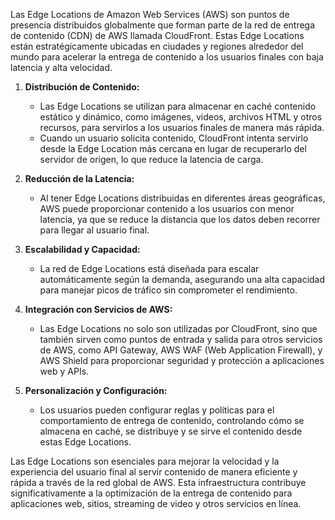 Las Edge Locations de Amazon Web Services (AWS) son puntos de presencia distribuidos globalmente que forman parte de la red de entrega de contenido (CDN) de AWS llamada CloudFront. Estas Edge Locations están estratégicamente ubicadas en ciudades y regiones alrededor del mundo para acelerar la entrega de contenido a los usuarios finales con baja latencia y alta velocidad.

1. **Distribución de Contenido:**
   - Las Edge Locations se utilizan para almacenar en caché contenido estático y dinámico, como imágenes, videos, archivos HTML y otros recursos, para servirlos a los usuarios finales de manera más rápida.
   - Cuando un usuario solicita contenido, CloudFront intenta servirlo desde la Edge Location más cercana en lugar de recuperarlo del servidor de origen, lo que reduce la latencia de carga.

2. **Reducción de la Latencia:**
   - Al tener Edge Locations distribuidas en diferentes áreas geográficas, AWS puede proporcionar contenido a los usuarios con menor latencia, ya que se reduce la distancia que los datos deben recorrer para llegar al usuario final.

3. **Escalabilidad y Capacidad:**
   - La red de Edge Locations está diseñada para escalar automáticamente según la demanda, asegurando una alta capacidad para manejar picos de tráfico sin comprometer el rendimiento.

4. **Integración con Servicios de AWS:**
   - Las Edge Locations no solo son utilizadas por CloudFront, sino que también sirven como puntos de entrada y salida para otros servicios de AWS, como API Gateway, AWS WAF (Web Application Firewall), y AWS Shield para proporcionar seguridad y protección a aplicaciones web y APIs.

5. **Personalización y Configuración:**
   - Los usuarios pueden configurar reglas y políticas para el comportamiento de entrega de contenido, controlando cómo se almacena en caché, se distribuye y se sirve el contenido desde estas Edge Locations.

Las Edge Locations son esenciales para mejorar la velocidad y la experiencia del usuario final al servir contenido de manera eficiente y rápida a través de la red global de AWS. Esta infraestructura contribuye significativamente a la optimización de la entrega de contenido para aplicaciones web, sitios, streaming de video y otros servicios en línea.
